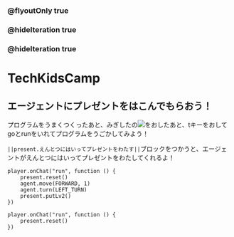 ### @flyoutOnly true
### @hideIteration true
### @hideIteration true

# TechKidsCamp

## エージェントにプレゼントをはこんでもらおう！

プログラムをうまくつくったあと、みぎしたの![](https://raw.githubusercontent.com/camp-minecraft/TechkidsCampTutorial/master/images/playbutton.png)をおしたあと、tキーをおしてgoとrunをいれてプログラムをうごかしてみよう！

``||present.えんとつにはいってプレゼントをわたす||``ブロックをつかうと、エージェントがえんとつにはいってプレゼントをわたしてくれるよ！

```ghost
player.onChat("run", function () {
    present.reset()
    agent.move(FORWARD, 1)
    agent.turn(LEFT_TURN)
    present.putLv2()
})
```

```template
player.onChat("run", function () {
    present.reset()
})
```